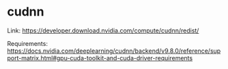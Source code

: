 # cudnn

Link: <https://developer.download.nvidia.com/compute/cudnn/redist/>

Requirements: <https://docs.nvidia.com/deeplearning/cudnn/backend/v9.8.0/reference/support-matrix.html#gpu-cuda-toolkit-and-cuda-driver-requirements>

